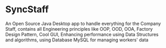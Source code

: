 # SyncStaff
An Open Source Java Desktop app to handle everything for the Company Staff, contains all Engineering principles like OOP, OOD, OOA, Factory Design Pattern, Cool GUI, Enhancing performance using Data Structures and algorithms, using Database MySQL for managing workers' data
